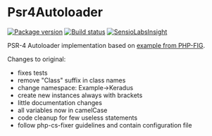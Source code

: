 Psr4Autoloader
==============
[![Package version](http://img.shields.io/packagist/v/keradus/Psr4Autoloader.svg)](https://packagist.org/packages/keradus/Psr4Autoloader)
[![Build status](http://img.shields.io/travis/keradus/Psr4Autoloader/master.svg)](http://travis-ci.org/keradus/Psr4Autoloader)
[![SensioLabsInsight](https://insight.sensiolabs.com/projects/f2d52fb4-2716-4db9-b90e-eb72d50850dc/mini.png)](https://insight.sensiolabs.com/projects/f2d52fb4-2716-4db9-b90e-eb72d50850dc)

PSR-4 Autoloader implementation based on [example from PHP-FIG](https://github.com/php-fig/fig-standards/blob/master/accepted/PSR-4-autoloader-examples.md).

Changes to original:
- fixes tests
- remove "Class" suffix in class names
- change namespace: Example->Keradus
- create new instances always with brackets
- little documentation changes
- all variables now in camelCase
- code cleanup for few useless statements
- follow php-cs-fixer guidelines and contain configuration file
